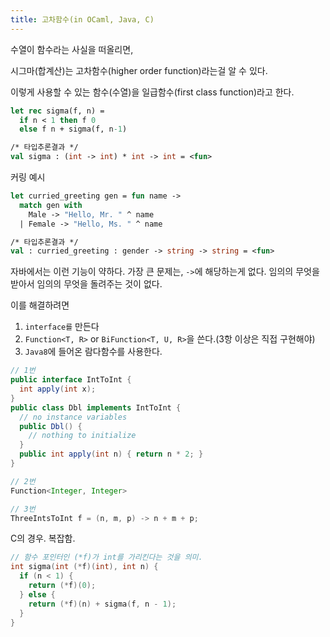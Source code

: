 ```yaml
---
title: 고차함수(in OCaml, Java, C)
---
```


수열이 함수라는 사실을 떠올리면,

시그마(합계산)는 고차함수(higher order function)라는걸 알 수 있다.

이렇게 사용할 수 있는 함수(수열)을 일급함수(first class function)라고 한다.

```ocaml
let rec sigma(f, n) =
  if n < 1 then f 0
  else f n + sigma(f, n-1)

/* 타입추론결과 */
val sigma : (int -> int) * int -> int = <fun>
```

커링 예시

```ocaml
let curried_greeting gen = fun name ->
  match gen with
    Male -> "Hello, Mr. " ^ name
  | Female -> "Hello, Ms. " ^ name

/* 타입추론결과 */
val : curried_greeting : gender -> string -> string = <fun>
```

자바에서는 이런 기능이 약하다. 가장 큰 문제는, `->`에 해당하는게 없다. 임의의 무엇을 받아서 임의의 무엇을 돌려주는 것이 없다.

이를 해결하려면
1. `interface를` 만든다
2. `Function<T, R>` or `BiFunction<T, U, R>`을 쓴다.(3항 이상은 직접 구현해야)
3. `Java8`에 들어온 람다함수를 사용한다.

```java
// 1번
public interface IntToInt {
  int apply(int x);
}
public class Dbl implements IntToInt {
  // no instance variables
  public Dbl() {
    // nothing to initialize
  }
  public int apply(int n) { return n * 2; }
}

// 2번
Function<Integer, Integer>

// 3번
ThreeIntsToInt f = (n, m, p) -> n + m + p;
```

C의 경우. 복잡함.

```c
// 함수 포인터인 (*f)가 int를 가리킨다는 것을 의미.
int sigma(int (*f)(int), int n) {
  if (n < 1) {
    return (*f)(0);
  } else {
    return (*f)(n) + sigma(f, n - 1);
  }
}
```
